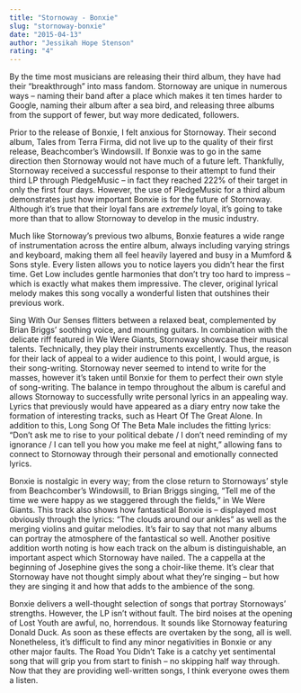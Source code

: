 ```yaml
---
title: "Stornoway - Bonxie"
slug: "stornoway-bonxie"
date: "2015-04-13"
author: "Jessikah Hope Stenson"
rating: "4"
---
```


By the time most musicians are releasing their third album, they have had their “breakthrough” into mass fandom. Stornoway are unique in numerous ways – naming their band after a place which makes it ten times harder to Google, naming their album after a sea bird, and releasing three albums from the support of fewer, but way more dedicated, followers.

Prior to the release of Bonxie, I felt anxious for Stornoway. Their second album, Tales from Terra Firma, did not live up to the quality of their first release, Beachcomber’s Windowsill. If Bonxie was to go in the same direction then Stornoway would not have much of a future left. Thankfully, Stornoway received a successful response to their attempt to fund their third LP through PledgeMusic – in fact they reached 222% of their target in only the first four days. However, the use of PledgeMusic for a third album demonstrates just how important Bonxie is for the future of Stornoway. Although it’s true that their loyal fans are _extremely_ loyal, it’s going to take more than that to allow Stornoway to develop in the music industry.

Much like Stornoway’s previous two albums, Bonxie features a wide range of instrumentation across the entire album, always including varying strings and keyboard, making them all feel heavily layered and busy in a Mumford & Sons style. Every listen allows you to notice layers you didn’t hear the first time. Get Low includes gentle harmonies that don’t try too hard to impress – which is exactly what makes them impressive. The clever, original lyrical melody makes this song vocally a wonderful listen that outshines their previous work.

Sing With Our Senses flitters between a relaxed beat, complemented by Brian Briggs’ soothing voice, and mounting guitars. In combination with the delicate riff featured in We Were Giants, Stornoway showcase their musical talents. Technically, they play their instruments excellently. Thus, the reason for their lack of appeal to a wider audience to this point, I would argue, is their song-writing. Stornoway never seemed to intend to write for the masses, however it’s taken until Bonxie for them to perfect their own style of song-writing. The balance in tempo throughout the album is careful and allows Stornoway to successfully write personal lyrics in an appealing way. Lyrics that previously would have appeared as a diary entry now take the formation of interesting tracks, such as Heart Of The Great Alone. In addition to this, Long Song Of The Beta Male includes the fitting lyrics: “Don’t ask me to rise to your political debate / I don’t need reminding of my ignorance / I can tell you how you make me feel at night,” allowing fans to connect to Stornoway through their personal and emotionally connected lyrics.

Bonxie is nostalgic in every way; from the close return to Stornoways’ style from Beachcomber’s Windowsill, to Brian Briggs singing, “Tell me of the time we were happy as we staggered through the fields,” in We Were Giants. This track also shows how fantastical Bonxie is – displayed most obviously through the lyrics: “The clouds around our ankles” as well as the merging violins and guitar melodies. It’s fair to say that not many albums can portray the atmosphere of the fantastical so well. Another positive addition worth noting is how each track on the album is distinguishable, an important aspect which Stornoway have nailed. The a cappella at the beginning of Josephine gives the song a choir-like theme. It’s clear that Stornoway have not thought simply about what they’re singing – but how they are singing it and how that adds to the ambience of the song.

Bonxie delivers a well-thought selection of songs that portray Stornoways’ strengths. However, the LP isn’t without fault. The bird noises at the opening of Lost Youth are awful, no, horrendous. It sounds like Stornoway featuring Donald Duck. As soon as these effects are overtaken by the song, all is well. Nonetheless, it’s difficult to find any minor negativities in Bonxie or any other major faults. The Road You Didn’t Take is a catchy yet sentimental song that will grip you from start to finish – no skipping half way through. Now that they are providing well-written songs, I think everyone owes them a listen.
